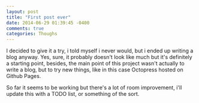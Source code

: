 ```yaml
---
layout: post
title: "First post ever"
date: 2014-06-29 01:39:45 -0400
comments: true
categories: Thoughs
---
```


I decided to give it a try, i told myself i never would, but i ended up writing a blog anyway. Yes, sure, it probably doesn't look like much but it's definitely a starting point, besides, the main point of this project wasn't actually to write a blog, but to try new things, like in this case Octopress hosted on Github Pages.

So far it seems to be working but there's a lot of room improvement, i'll update this with a TODO list, or something of the sort.
